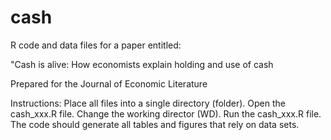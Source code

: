 # cash
R code and data files for a paper entitled: 

"Cash is alive: How economists explain holding and use of cash

Prepared for the Journal of Economic Literature

Instructions: Place all files into a single directory (folder). 
Open the cash_xxx.R file. 
Change the working director (WD). 
Run the cash_xxx.R file. 
The code should generate all tables and figures that rely on data sets.
